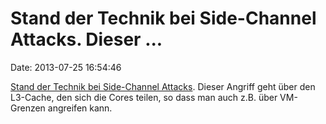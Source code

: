 Stand der Technik bei Side-Channel Attacks. Dieser \...
=======================================================

Date: 2013-07-25 16:54:46

[Stand der Technik bei Side-Channel
Attacks](http://eprint.iacr.org/2013/448). Dieser Angriff geht über den
L3-Cache, den sich die Cores teilen, so dass man auch z.B. über
VM-Grenzen angreifen kann.
